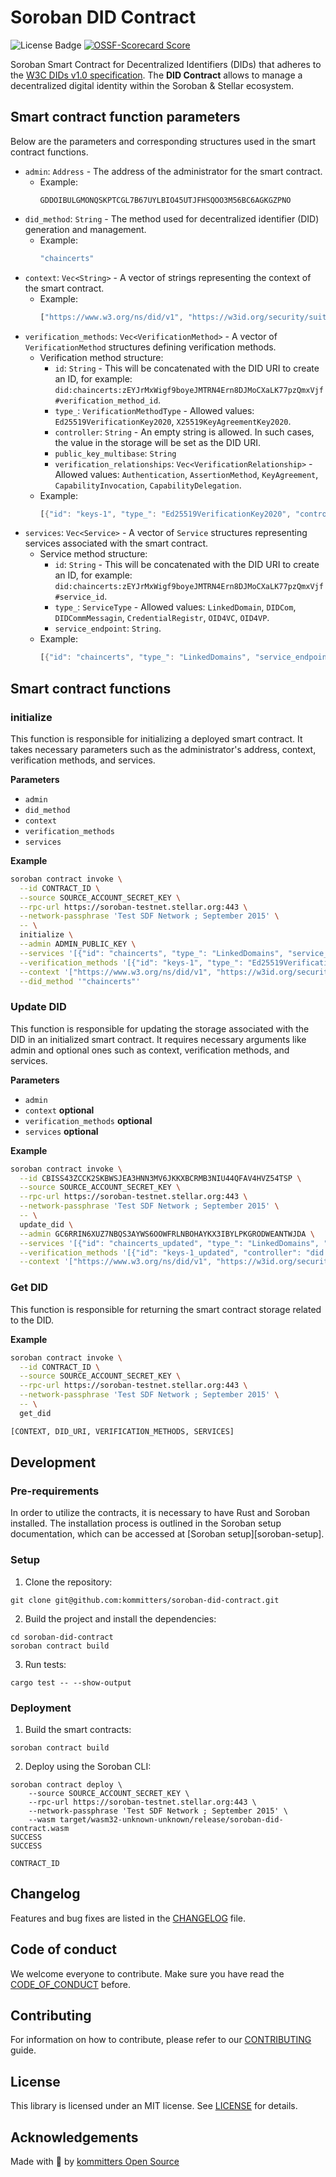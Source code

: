 # Soroban DID Contract

![License Badge](https://img.shields.io/github/license/kommitters/soroban-did-contract?style=for-the-badge)
[![OSSF-Scorecard Score](https://img.shields.io/ossf-scorecard/github.com/kommitters/soroban-did-contract?style=for-the-badge)](https://api.securityscorecards.dev/projects/github.com/kommitters/soroban-did-contract)

Soroban Smart Contract for Decentralized Identifiers (DIDs) that adheres to the [W3C DIDs v1.0 specification][w3c-did-core]. The **DID Contract** allows to manage a decentralized digital identity within the Soroban & Stellar ecosystem.

## Smart contract function parameters

Below are the parameters and corresponding structures used in the smart contract functions.

- `admin`: `Address` - The address of the administrator for the smart contract.
    - Example:
        ```
        GDDOIBULGMONQSKPTCGL7B67UYLBIO45UTJFHSQOO3M56BC6AGKGZPNO
        ```
- `did_method`: `String` - The method used for decentralized identifier (DID) generation and management.
    - Example:
        ```rust
        "chaincerts"
        ```
- `context`: `Vec<String>` - A vector of strings representing the context of the smart contract.
    - Example:
        ```rust
        ["https://www.w3.org/ns/did/v1", "https://w3id.org/security/suites/ed25519-2020/v1", "https://w3id.org/security/suites/x25519-2020/v1"]
        ```
- `verification_methods`: `Vec<VerificationMethod>` - A vector of `VerificationMethod` structures defining verification methods.
    - Verification method structure:
        - `id`: `String` - This will be concatenated with the DID URI to create an ID, for example: `did:chaincerts:zEYJrMxWigf9boyeJMTRN4Ern8DJMoCXaLK77pzQmxVjf#verification_method_id`.
        - `type_`: `VerificationMethodType` - Allowed values: `Ed25519VerificationKey2020`, `X25519KeyAgreementKey2020`.
        - `controller`: `String` - An empty string is allowed. In such cases, the value in the storage will be set as the DID URI.
        - `public_key_multibase`: `String`
        - `verification_relationships`: `Vec<VerificationRelationship>` - Allowed values: `Authentication`, `AssertionMethod`, `KeyAgreement`, `CapabilityInvocation`, `CapabilityDelegation`.
    - Example:
        ```rust
        [{"id": "keys-1", "type_": "Ed25519VerificationKey2020", "controller": "", "public_key_multibase": "z6MkgpAN9rsVPXJ6DrrvxcsGzKwjdkVdvjNtbQsRiLfsqmuQ", "verification_relationships": ["Authentication", "Assertion"]}]
        ```
- `services`: `Vec<Service>` - A vector of `Service` structures representing services associated with the smart contract.
    - Service method structure:
        - `id`: `String` - This will be concatenated with the DID URI to create an ID, for example:  `did:chaincerts:zEYJrMxWigf9boyeJMTRN4Ern8DJMoCXaLK77pzQmxVjf#service_id`.
        - `type_`: `ServiceType` -  Allowed values: `LinkedDomain`, `DIDCom`, `DIDCommMessagin`, `CredentialRegistr`, `OID4VC`, `OID4VP`.
        - `service_endpoint`: `String`.
    - Example:
        ```rust
        [{"id": "chaincerts", "type_": "LinkedDomains", "service_endpoint": "https://chaincerts.co"}]
        ```

## Smart contract functions

### initialize

This function is responsible for initializing a deployed smart contract. It takes necessary parameters such as the administrator's address, context, verification methods, and services.

**Parameters**

- `admin`
- `did_method`
- `context`
- `verification_methods`
- `services`

**Example**

```bash
soroban contract invoke \
  --id CONTRACT_ID \
  --source SOURCE_ACCOUNT_SECRET_KEY \
  --rpc-url https://soroban-testnet.stellar.org:443 \
  --network-passphrase 'Test SDF Network ; September 2015' \
  -- \
  initialize \
  --admin ADMIN_PUBLIC_KEY \
  --services '[{"id": "chaincerts", "type_": "LinkedDomains", "service_endpoint": "https://chaincerts.co"}]' \
  --verification_methods '[{"id": "keys-1", "type_": "Ed25519VerificationKey2020", "controller": "", "public_key_multibase": "z6MkgpAN9rsVPXJ6DrrvxcsGzKwjdkVdvjNtbQsRiLfsqmuQ", "verification_relationships": ["Authentication", "Assertion"]}, {"id": "keys-2", "type_": "X25519KeyAgreementKey2020", "public_key_multibase": "z6LSnL6WNE3cqZyWBqh9JTQ3DwWNNvXuNVD8oKZL8jdFyuWN", "controller": "",  "verification_relationships": ["KeyAgreement"]}]' \
  --context '["https://www.w3.org/ns/did/v1", "https://w3id.org/security/suites/ed25519-2020/v1", "https://w3id.org/security/suites/x25519-2020/v1"]'  \
  --did_method '"chaincerts"'
```

### Update DID

This function is responsible for updating the storage associated with the DID in an initialized smart contract. It requires necessary arguments like admin and optional ones such as context, verification methods, and services.

**Parameters**

- `admin`
- `context` **optional**
- `verification_methods` **optional**
- `services` **optional**

**Example**

```bash
soroban contract invoke \
  --id CBISS43ZCCK2SKBWSJEA3HNN3MV6JKKXBCRMB3NIU44QFAV4HVZ54TSP \
  --source SOURCE_ACCOUNT_SECRET_KEY \
  --rpc-url https://soroban-testnet.stellar.org:443 \
  --network-passphrase 'Test SDF Network ; September 2015' \
  -- \
  update_did \
  --admin GC6RRIN6XUZ7NBQS3AYWS6OOWFRLNBOHAYKX3IBYLPKGRODWEANTWJDA \
  --services '[{"id": "chaincerts_updated", "type_": "LinkedDomains", "service_endpoint": "https://chaincerts.co"}]' \
  --verification_methods '[{"id": "keys-1_updated", "controller": "did:chaincerts:3mtjfbxad3wzh7qa4w5f7q4h", "type_": "Ed25519VerificationKey2020", "public_key_multibase": "z6MkgpAN9rsVPXJ6DrrvxcsGzKwjdkVdvjNtbQsRiLfsqmuQ", "verification_relationships": ["Authentication", "Assertion"]}, {"id": "keys-2_updated", "controller": "did:chaincerts:3mtjfbxad3wzh7qa4w5f7q4h", "type_": "X25519KeyAgreementKey2020", "public_key_multibase": "z6LSnL6WNE3cqZyWBqh9JTQ3DwWNNvXuNVD8oKZL8jdFyuWN", "verification_relationships": ["KeyAgreement"]}]' \
  --context '["https://www.w3.org/ns/did/v1", "https://w3id.org/security/suites/ed25519-2020/v1", "https://w3id.org/security/suites/x25519-2020/v1"]'
```

### Get DID

This function is responsible for returning the smart contract storage related to the DID.

**Example**

```bash
soroban contract invoke \
  --id CONTRACT_ID \
  --source SOURCE_ACCOUNT_SECRET_KEY \
  --rpc-url https://soroban-testnet.stellar.org:443 \
  --network-passphrase 'Test SDF Network ; September 2015' \
  -- \
  get_did

[CONTEXT, DID_URI, VERIFICATION_METHODS, SERVICES]
```

## Development

### Pre-requirements
In order to utilize the contracts, it is necessary to have Rust and Soroban installed. The installation process is outlined in the Soroban setup documentation, which can be accessed at [Soroban setup][soroban-setup].

### Setup
1. Clone the repository:
```
git clone git@github.com:kommitters/soroban-did-contract.git
```

2. Build the project and install the dependencies:
```
cd soroban-did-contract
soroban contract build
```

3. Run tests:
```
cargo test -- --show-output
```

### Deployment
1. Build the smart contracts:
```
soroban contract build
```

2. Deploy using the Soroban CLI:
```
soroban contract deploy \
    --source SOURCE_ACCOUNT_SECRET_KEY \
    --rpc-url https://soroban-testnet.stellar.org:443 \
    --network-passphrase 'Test SDF Network ; September 2015' \
    --wasm target/wasm32-unknown-unknown/release/soroban-did-contract.wasm
SUCCESS
SUCCESS

CONTRACT_ID
```

## Changelog

Features and bug fixes are listed in the [CHANGELOG][changelog] file.

## Code of conduct

We welcome everyone to contribute. Make sure you have read the [CODE_OF_CONDUCT][coc] before.

## Contributing

For information on how to contribute, please refer to our [CONTRIBUTING][contributing] guide.

## License

This library is licensed under an MIT license. See [LICENSE][license] for details.

## Acknowledgements

Made with 💙 by [kommitters Open Source](https://kommit.co)

[license]: https://github.com/kommitters/soroban-did-contract/blob/main/LICENSE
[coc]: https://github.com/kommitters/soroban-did-contract/blob/main/CODE_OF_CONDUCT.md
[changelog]: https://github.com/kommitters/soroban-did-contract/blob/main/CHANGELOG.md
[contributing]: https://github.com/kommitters/soroban-did-contract/blob/main/CONTRIBUTING.md
[w3c-did-core]: https://www.w3.org/TR/did-core/
